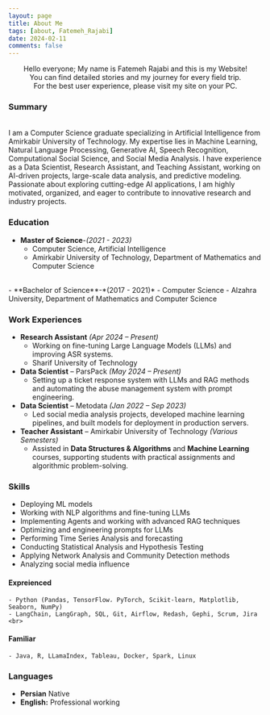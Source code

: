 ```yaml
---
layout: page
title: About Me
tags: [about, Fatemeh_Rajabi]
date: 2024-02-11
comments: false
---
```


<center> Hello everyone; My name is Fatemeh Rajabi and this is my Website! <br> You can find detailed stories and my journey for every field trip. <br> For the best user experience, please visit my site on your PC. </center>

### **Summary**  
<br>
I am a Computer Science graduate specializing in Artificial Intelligence from Amirkabir University of Technology. My expertise lies in Machine Learning, Natural Language Processing, Generative AI, Speech Recognition, Computational Social Science, and Social Media Analysis. I have experience as a Data Scientist, Research Assistant, and Teaching Assistant, working on AI-driven projects, large-scale data analysis, and predictive modeling. Passionate about exploring cutting-edge AI applications, I am highly motivated, organized, and eager to contribute to innovative research and industry projects.  

### **Education**  

- **Master of Science**-*(2021 - 2023)*
    - Computer Science, Artificial Intelligence
    - Amirkabir University of Technology, Department of Mathematics and Computer Science
<br>
- **Bachelor of Science**-*(2017 - 2021)*
    - Computer Science 
    - Alzahra University, Department of Mathematics and Computer Science

### **Work Experiences**  
- **Research Assistant** *(Apr 2024 – Present)*
    - Working on fine-tuning Large Language Models (LLMs) and improving ASR systems.
    - Sharif University of Technology <br>
- **Data Scientist** – ParsPack *(May 2024 – Present)*  
  - Setting up a ticket response system with LLMs and RAG methods and automating the abuse management system with prompt engineering. <br>
- **Data Scientist** – Metodata *(Jan 2022 – Sep 2023)*  
  - Led social media analysis projects, developed machine learning pipelines, and built models for deployment in production servers. <br>
- **Teacher Assistant** – Amirkabir University of Technology *(Various Semesters)*  
  - Assisted in **Data Structures & Algorithms** and **Machine Learning** courses, supporting students with practical assignments and algorithmic problem-solving.  

### **Skills**
- Deploying ML models
- Working with NLP algorithms and fine-tuning LLMs
- Implementing Agents and working with advanced RAG techniques
- Optimizing and engineering prompts for LLMs
- Performing Time Series Analysis and forecasting
- Conducting Statistical Analysis and Hypothesis Testing
- Applying Network Analysis and Community Detection methods
- Analyzing social media influence <br>

#### **Expreienced** 
    - Python (Pandas, TensorFlow، PyTorch, Scikit-learn, Matplotlib, Seaborn, NumPy)
    - LangChain, LangGraph, SQL, Git, Airflow, Redash, Gephi, Scrum, Jira <br>
    
#### **Familiar**
    - Java, R, LLamaIndex, Tableau, Docker, Spark, Linux

### **Languages**
- **Persian** Native
- **English:** Professional working
